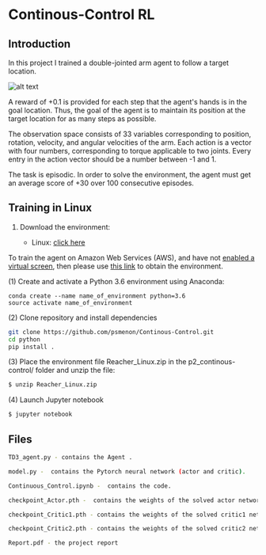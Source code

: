 # Continous-Control RL

## Introduction

In this project I trained a double-jointed arm agent to follow a target location.

![alt text](https://user-images.githubusercontent.com/10624937/43851024-320ba930-9aff-11e8-8493-ee547c6af349.gif)

A reward of +0.1 is provided for each step that the agent's hands is in the goal location. Thus, the goal of the agent is to maintain its position at the target location for as many steps as possible.

The observation space consists of 33 variables corresponding to position, rotation, velocity, and angular velocities of the arm. Each action is a vector with four numbers, corresponding to torque applicable to two joints. Every entry in the action vector should be a number between -1 and 1.

The task is episodic. In order to solve the environment, the agent must get an average score of +30 over 100 consecutive episodes.

## Training in Linux

1. Download the environment:  

    - Linux: [click here](https://s3-us-west-1.amazonaws.com/udacity-drlnd/P2/Reacher/Reacher_Linux.zip)
    
To train the agent on Amazon Web Services (AWS), and have not [enabled a virtual screen](https://github.com/Unity-Technologies/ml-agents/blob/master/docs/Training-on-Amazon-Web-Service.md), then please use [this link](https://s3-us-west-1.amazonaws.com/udacity-drlnd/P2/Reacher/Reacher_Linux_NoVis.zip) to obtain the environment.

(1) Create and activate a Python 3.6 environment using Anaconda:
   
   	conda create --name name_of_environment python=3.6
	source activate name_of_environment

(2) Clone repository and install dependencies

```bash
git clone https://github.com/psmenon/Continous-Control.git
cd python
pip install .
```

(3) Place the environment file Reacher_Linux.zip in the p2_continous-control/ folder and unzip the file:

```bash
$ unzip Reacher_Linux.zip
```

(4)  Launch Jupyter notebook

```bash
$ jupyter notebook
```
## Files

```bash
TD3_agent.py - contains the Agent .

model.py -  contains the Pytorch neural network (actor and critic).

Continuous_Control.ipynb -  contains the code.

checkpoint_Actor.pth -  contains the weights of the solved actor network

checkpoint_Critic1.pth - contains the weights of the solved critic1 network

checkpoint_Critic2.pth - contains the weights of the solved critic2 network

Report.pdf - the project report
```
